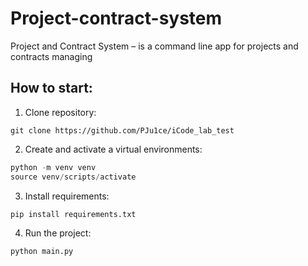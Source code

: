 # Project-contract-system
 Project and Contract System – is a command line app for projects and contracts managing
 ## How to start:
  1. Clone repository:  
   ```
   git clone https://github.com/PJu1ce/iCode_lab_test
   ```  
  2. Create and activate a virtual environments:  
   ```python
   python -m venv venv
   source venv/scripts/activate
   ```
  3. Install requirements:
   ```
   pip install requirements.txt
   ```
  4. Run the project:
   ```python
   python main.py
   ```
